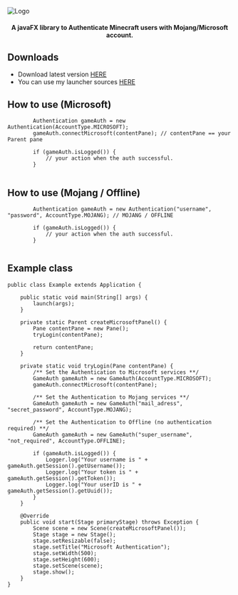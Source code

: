![Logo](https://nsa40.casimages.com/img/2020/05/07/200507103021373167.png)

<h4 align="center">A javaFX library to Authenticate Minecraft users with Mojang/Microsoft account.</h4>

## Downloads

- Download latest version [HERE](https://github.com/TrxyyDev/AlternativeAuth/releases/latest)
- You can use my launcher sources [HERE](https://github.com/TrxyyDev/AlternativeAPI-launcher)

## How to use (Microsoft)

```
		Authentication gameAuth = new Authentication(AccountType.MICROSOFT);
		gameAuth.connectMicrosoft(contentPane); // contentPane == your Parent pane
		
		if (gameAuth.isLogged()) {
			// your action when the auth successful.
		}
		
```

## How to use (Mojang / Offline)

```
		Authentication gameAuth = new Authentication("username", "password", AccountType.MOJANG); // MOJANG / OFFLINE
		
		if (gameAuth.isLogged()) {
			// your action when the auth successful.
		}
		
```

## Example class

```
public class Example extends Application {

	public static void main(String[] args) {
		launch(args);
	}

	private static Parent createMicrosoftPanel() {
		Pane contentPane = new Pane();
		tryLogin(contentPane);

		return contentPane;
	}

	private static void tryLogin(Pane contentPane) {
		/** Set the Authentication to Microsoft services **/
		GameAuth gameAuth = new GameAuth(AccountType.MICROSOFT);
		gameAuth.connectMicrosoft(contentPane);
		
		/** Set the Authentication to Mojang services **/
		GameAuth gameAuth = new GameAuth("mail_adress", "secret_password", AccountType.MOJANG);
		
		/** Set the Authentication to Offline (no authentication required) **/
		GameAuth gameAuth = new GameAuth("super_username", "not_required", AccountType.OFFLINE);

		if (gameAuth.isLogged()) {
			Logger.log("Your username is " + gameAuth.getSession().getUsername());
			Logger.log("Your token is " + gameAuth.getSession().getToken());
			Logger.log("Your userID is " + gameAuth.getSession().getUuid());
		}
	}

	@Override
	public void start(Stage primaryStage) throws Exception {
		Scene scene = new Scene(createMicrosoftPanel());
		Stage stage = new Stage();
		stage.setResizable(false);
		stage.setTitle("Microsoft Authentication");
		stage.setWidth(500);
		stage.setHeight(600);
		stage.setScene(scene);
		stage.show();
	}
}
```
